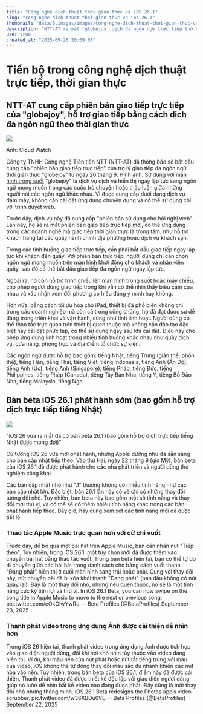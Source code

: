 ```yaml
---
title: "Công nghệ dịch thuật thời gian thực và iOS 26.1"
slug: "cong-nghe-dich-thuat-thoi-gian-thuc-va-ios-26-1"
thumbnail: "data/6.images/images/cong-nghe-dich-thuat-thoi-gian-thuc-va-ios-26-1.webp"
description: "NTT-AT ra mắt 'globejoy' dịch đa ngôn ngữ trực tiếp (hỗ trợ tiếng Việt). Cùng với đó, bản beta iOS 26.1 cũng được phát hành với nhiều cải tiến đáng chú ý."
use: true
created_at: "2025-09-26 20:09:08"
---
```


# Tiến bộ trong công nghệ dịch thuật trực tiếp, thời gian thực

## NTT-AT cung cấp phiên bản giao tiếp trực tiếp của "globejoy", hỗ trợ giao tiếp bằng cách dịch đa ngôn ngữ theo thời gian thực

![](/images/20250926-00000009-impclw-000-1-view.webp)

Ảnh: Cloud Watch

Công ty TNHH Công nghệ Tiên tiến NTT (NTT-AT) đã thông báo sẽ bắt đầu cung cấp "phiên bản giao tiếp trực tiếp" của trợ lý giao tiếp đa ngôn ngữ thời gian thực "globejoy" từ ngày 26 tháng 9.
[Hình ảnh: Sử dụng với màn hình trong suốt](https://cloud.watch.impress.co.jp/img/clw/docs/2049/983/html/08.jpg.html)
"globejoy" là dịch vụ dịch và hiển thị ngay lập tức sang ngôn ngữ mong muốn trong các cuộc trò chuyện hoặc thảo luận giữa những người nói các ngôn ngữ khác nhau. Vì được cung cấp dưới dạng dịch vụ đám mây, không cần cài đặt ứng dụng chuyên dụng và có thể sử dụng chỉ với trình duyệt web.

Trước đây, dịch vụ này đã cung cấp "phiên bản sử dụng cho hội nghị web". Lần này, họ sẽ ra mắt phiên bản giao tiếp trực tiếp mới, có thể ứng dụng trong các ngành nghề mà giao tiếp thời gian thực là trọng tâm, như hỗ trợ khách hàng tại các quầy hành chính địa phương hoặc dịch vụ khách sạn.

Trong các tình huống giao tiếp trực tiếp, cần phải bắt đầu giao tiếp ngay lập tức khi khách đến quầy. Với phiên bản trực tiếp, người dùng chỉ cần chọn ngôn ngữ mong muốn trên màn hình khởi động cho khách và nhân viên quầy, sau đó có thể bắt đầu giao tiếp đa ngôn ngữ ngay lập tức.

Ngoài ra, nó còn hỗ trợ trình chiếu lên màn hình trong suốt hoặc máy chiếu, cho phép người dùng giao tiếp trong khi vẫn có thể nhìn thấy biểu cảm của nhau và xác nhận xem đối phương có hiểu đúng ý mình hay không.

Hơn nữa, bằng cách tối ưu hóa cho iPad, thiết bị đã phổ biến không chỉ trong các doanh nghiệp mà còn cả trong công chúng, họ đã đạt được sự dễ dàng trong triển khai và vận hành, cũng như tính linh hoạt. Người dùng có thể thao tác trực quan trên thiết bị quen thuộc mà không cần đào tạo đặc biệt hay cài đặt phức tạp, có thể sử dụng ngay sau khi cài đặt. Điều này cho phép ứng dụng linh hoạt trong nhiều tình huống khác nhau như quầy dịch vụ, cửa hàng, phòng họp và địa điểm tổ chức sự kiện.

Các ngôn ngữ được hỗ trợ bao gồm: tiếng Nhật, tiếng Trung (giản thể, phồn thể), tiếng Hàn, tiếng Thái, tiếng Việt, tiếng Indonesia, tiếng Anh (Ấn Độ), tiếng Anh (Úc), tiếng Anh (Singapore), tiếng Pháp, tiếng Đức, tiếng Philippines, tiếng Pháp (Canada), tiếng Tây Ban Nha, tiếng Ý, tiếng Bồ Đào Nha, tiếng Malaysia, tiếng Nga.

## Bản beta iOS 26.1 phát hành sớm (bao gồm hỗ trợ dịch trực tiếp tiếng Nhật)

![](/images/20250926-00000003-biz_lifeh-000-1-view.webp)

"iOS 26 vừa ra mắt đã có bản beta 26.1 (bao gồm hỗ trợ dịch trực tiếp tiếng Nhật được mong đợi)"

Cứ tưởng iOS 26 vừa mới phát hành, nhưng Apple dường như đã sẵn sàng cho bản cập nhật tiếp theo.
Vào thứ Hai, ngày 22 tháng 9 (giờ Mỹ), bản beta của iOS 26.1 đã được phát hành cho các nhà phát triển và người dùng thử nghiệm công khai.

Các bản cập nhật nhỏ như ".1" thường không có nhiều tính năng như các bản cập nhật lớn. Đặc biệt, bản 26.1 lần này có vẻ chỉ có những thay đổi tương đối nhỏ.
Tuy nhiên, bản beta này bao gồm một số tính năng và thay đổi mới thú vị, và có thể sẽ có thêm nhiều tính năng khác trong các bản phát hành tiếp theo.
Bây giờ, hãy cùng xem xét các tính năng mới đã được tiết lộ.

### Thao tác Apple Music trực quan hơn với cử chỉ vuốt

Trước đây, để bỏ qua một bài hát trên Apple Music, bạn cần nhấn nút "Tiếp theo".
Tuy nhiên, trong iOS 26.1, một tùy chọn mới đã được thêm vào: chuyển bài hát bằng thao tác vuốt.
Trong bản beta hiện tại, bạn có thể tự do di chuyển giữa các bài hát trong danh sách chờ bằng cách vuốt thanh "Đang phát" hiển thị ở cuối màn hình sang trái hoặc phải.
Cùng với thay đổi này, nút chuyển bài đã bị xóa khỏi thanh "Đang phát" (ban đầu không có nút quay lại).
Đây là một thay đổi nhỏ, nhưng nếu quen thuộc, nó sẽ là một tính năng cực kỳ tiện lợi và thú vị.
In iOS 26.1 Beta, you can now swipe on the song title in Apple Music to move to the next or previous song. pic.twitter.com/eOkOlwYwRu
— Beta Profiles (@BetaProfiles) September 23, 2025

### Thanh phát video trong ứng dụng Ảnh được cải thiện dễ nhìn hơn

Trong iOS 26 hiện tại, thanh phát video trong ứng dụng Ảnh được tích hợp vào giao diện người dùng, đôi khi hơi khó nhìn tùy thuộc vào video đang hiển thị.
Ví dụ, khi màu nền của nút phát hoặc nút tắt tiếng trùng với màu của video, iOS không thể tự động thay đổi màu sắc đủ nhanh khiến các nút hòa vào nền.
Tuy nhiên, trong bản beta của iOS 26.1, điểm này đã được cải thiện. Thanh phát video đã được thiết kế độc lập với giao diện người dùng, giúp nó luôn dễ nhìn bất kể video nào đang được phát.
Đây cũng là một thay đổi nhỏ nhưng thông minh.
iOS 26.1 Beta redesigns the Photos app’s video scrubber. pic.twitter.com/w36XBDu6VL
— Beta Profiles (@BetaProfiles) September 22, 2025